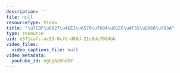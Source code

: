 ```yaml
---
description: ''
file: null
resourceType: Video
title: "\u7EBF\u6027\u4EE3\u6570\u7684\u51E0\u4F55\u8868\u793A"
type: resource
uid: e571cafc-ac53-8c7d-d88d-21c0dc7084bb
video_files:
  video_captions_file: null
video_metadata:
  youtube_id: mgbjhzDndOY
---
```

